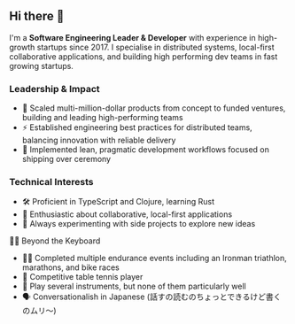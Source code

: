 ## Hi there 👋

I'm a **Software Engineering Leader & Developer** with experience in high-growth startups since 2017. I specialise in distributed systems, local-first collaborative applications, and building high performing dev teams in fast growing startups.

### Leadership & Impact
- 🎯 Scaled multi-million-dollar products from concept to funded ventures, building and leading high-performing teams
- ⚡️ Established engineering best practices for distributed teams, balancing innovation with reliable delivery
- 🔄 Implemented lean, pragmatic development workflows focused on shipping over ceremony

### Technical Interests
- 🛠️ Proficient in TypeScript and Clojure, learning Rust
- 🔗 Enthusiastic about collaborative, local-first applications
- 🎨 Always experimenting with side projects to explore new ideas

🏃‍♂️ Beyond the Keyboard
- 🏊‍♂️ Completed multiple endurance events including an Ironman triathlon, marathons, and bike races
- 🏓 Competitive table tennis player
- 🎵 Play several instruments, but none of them particularly well
- 🗣️ Conversationalish in Japanese (話すの読むのちょっとできるけど書くのムリ～)
